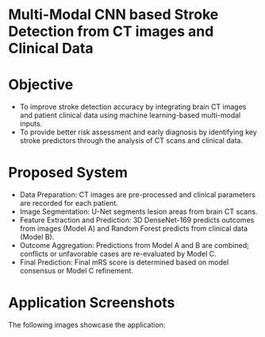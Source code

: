 # Multi-Modal CNN based Stroke Detection from CT images and Clinical Data

<h1 >Objective</h1>
<ul>
  
  <li>To improve stroke detection accuracy by integrating brain CT images and 
      patient clinical data using machine learning-based multi-modal inputs. </li>

<li>To provide better risk assessment and early diagnosis by identifying key 
     stroke predictors through the analysis of CT scans and clinical data.</li>
</ul>

<h1>Proposed System</h1>
  <ul>
  <li>Data Preparation: CT images are pre-processed and clinical parameters are recorded for each patient.</li>
  <li>Image Segmentation: U-Net segments lesion areas from brain CT scans.</li>
  <li>Feature Extraction and Prediction: 3D DenseNet-169 predicts outcomes from images (Model A) and Random Forest predicts from clinical data (Model B).</li>
  <li>Outcome Aggregation: Predictions from Model A and B are combined; conflicts or unfavorable cases are re-evaluated by Model C.</li>
  <li>Final Prediction: Final mRS score is determined based on model consensus or Model C refinement.</li>
</ul>

<h1>Application Screenshots</h1>
<p>The following images showcase the application:</p>
<p>
  
</p>
